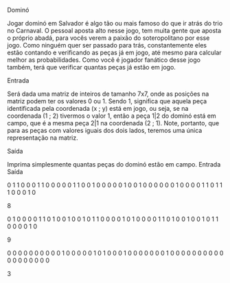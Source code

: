 Dominó

Jogar dominó em Salvador é algo tão ou mais famoso do que ir atrás do trio no Carnaval. O pessoal aposta alto nesse jogo, tem muita gente que aposta o próprio abadá, para vocês verem a paixão do soteropolitano por esse jogo. Como ninguém quer ser passado para trás, constantemente eles estão contando e verificando as peças já em jogo, até mesmo para calcular melhor as probabilidades. Como você é jogador fanático desse jogo também, terá que verificar quantas peças já estão em jogo.

Entrada

Será dada uma matriz de inteiros de tamanho 7x7, onde as posições na matriz podem ter os valores 0 ou 1. Sendo 1, significa que aquela peça identificada pela coordenada (x ; y) está em jogo, ou seja, se na coordenada (1 ; 2) tivermos o valor 1, então a peça 1|2 do dominó está em campo, que é a mesma peça 2|1 na coordenada (2 ; 1). Note, portanto, que para as peças com valores iguais dos dois lados, teremos uma única representação na matriz.

Saída

Imprima simplesmente quantas peças do dominó estão em campo.
Entrada 	Saída

0 1 1 0 0 0 1
1 0 0 0 0 0 1
1 0 0 1 0 0 0
0 0 1 0 0 1 0
0 0 0 0 0 1 0
0 0 0 1 1 0 1
1 1 0 0 0 1 0
  

	

8

0 1 0 0 0 0 1
1 0 1 0 0 1 0
0 1 0 1 1 0 0
0 0 1 0 1 0 0
0 0 1 1 0 1 0
0 1 0 0 1 0 1
1 0 0 0 0 1 0

	

9
  

0 0 0 0 0 0 0
0 0 0 1 0 0 0
0 0 1 0 1 0 0
0 1 0 0 0 0 0
0 0 1 0 0 0 0
0 0 0 0 0 0 0
0 0 0 0 0 0 0

	

3
  
